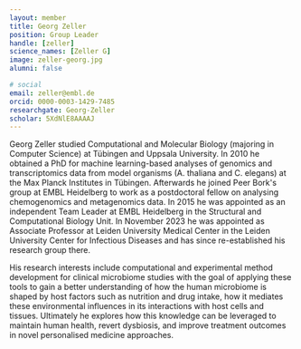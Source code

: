 ```yaml
---
layout: member
title: Georg Zeller
position: Group Leader
handle: [zeller]
science_names: [Zeller G]
image: zeller-georg.jpg
alumni: false

# social
email: zeller@embl.de
orcid: 0000-0003-1429-7485
researchgate: Georg-Zeller
scholar: 5XdNlE8AAAAJ
---
```


Georg Zeller studied Computational and Molecular Biology (majoring in Computer Science) at Tübingen and Uppsala University. In 2010 he obtained a PhD for machine learning-based analyses of genomics and transcriptomics data from model organisms (A. thaliana and C. elegans) at the Max Planck Institutes in Tübingen. Afterwards he joined Peer Bork's group at EMBL Heidelberg to work as a postdoctoral fellow on analysing chemogenomics and metagenomics data. In 2015 he was appointed as an independent Team Leader at EMBL Heidelberg in the Structural and Computational Biology Unit. In November 2023 he was appointed as Associate Professor at Leiden University Medical Center in the Leiden University Center for Infectious Diseases and has since re-established his research group there.

His research interests include computational and experimental method development for clinical microbiome studies with the goal of applying these tools to gain a better understanding of how the human microbiome is shaped by host factors such as nutrition and drug intake, how it mediates these environmental influences in its interactions with host cells and tissues. Ultimately he explores how this knowledge can be leveraged to maintain human health, revert dysbiosis, and improve treatment outcomes in novel personalised medicine approaches. 
